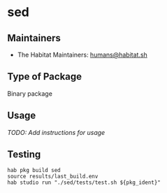 # sed

## Maintainers

* The Habitat Maintainers: <humans@habitat.sh>

## Type of Package

Binary package

## Usage

*TODO: Add instructions for usage*

## Testing

```
hab pkg build sed
source results/last_build.env
hab studio run "./sed/tests/test.sh ${pkg_ident}"
```
